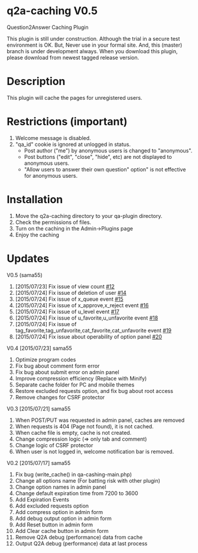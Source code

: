 q2a-caching V0.5
===========

Question2Answer Caching Plugin

This plugin is still under construction. Although the trial in a secure test environment is OK. But, Never use in your formal site. And, this (master) branch is under development always. When you download this plugin, please download from newest tagged release version.

Description
===========

This plugin will cache the pages for unregistered users.

Restrictions (important)
=====

1. Welcome message is disabled.
2. "qa_id" cookie is ignored at unlogged in status.
    - Post author ("me") by anonymous users is changed to "anonymous".
    - Post buttons ("edit", "close", "hide", etc) are not displayed to anonymous users.
    - "Allow users to answer their own question" option" is not effective for anonymous users.

Installation
===========

1. Move the q2a-caching directory to your qa-plugin directory.
2. Check the permissions of files.
3. Turn on the caching in the Admin->Plugins page
4. Enjoy the caching

Updates
===========

V0.5 (sama55)

1. [2015/07/23] Fix issue of view count [#12](https://github.com/sama55/q2a-caching/issues/12)
2. [2015/07/24] Fix issue of deletion of user [#14](https://github.com/sama55/q2a-caching/issues/14)
3. [2015/07/24] Fix issue of x_queue event [#15](https://github.com/sama55/q2a-caching/issues/15)
4. [2015/07/24] Fix issue of x_approve,x_reject event [#16](https://github.com/sama55/q2a-caching/issues/16)
5. [2015/07/24] Fix issue of u_level event [#17](https://github.com/sama55/q2a-caching/issues/17)
6. [2015/07/24] Fix issue of u_favorite,u_unfavorite event [#18](https://github.com/sama55/q2a-caching/issues/18)
7. [2015/07/24] Fix issue of tag_favorite,tag_unfavorite,cat_favorite,cat_unfavorite event [#19](https://github.com/sama55/q2a-caching/issues/19)
8. [2015/07/24] Fix issue about operability of option panel [#20](https://github.com/sama55/q2a-caching/issues/20)


V0.4 [2015/07/23] sama55

1. Optimize program codes
2. Fix bug about comment form error
3. Fix bug about submit error on admin panel
4. Improve compression efficiency (Replace with Minify)
5. Separate cache folder for PC and mobile themes
6. Restore excluded requests option, and fix bug about root access
7. Remove changes for CSRF protector

V0.3 [2015/07/21] sama55

1. When POST/PUT was requested in admin panel, caches are removed
2. When requests is 404 (Page not found), it is not cached.
3. When cache file is empty, cache is not created.
4. Change compression logic (=> only tab and comment)
5. Change logic of CSRF protector
6. When user is not logged in, welcome notification bar is removed.

V0.2 [2015/07/17] sama55

1. Fix bug (write_cache() in qa-cashing-main.php)
2. Change all options name (For batting risk with other plugin) 
3. Change option names in admin panel
4. Change default expiration time from 7200 to 3600
5. Add Expiration Events
6. Add excluded requests option
7. Add compress option in admin form
8. Add debug output option in admin form
9. Add Reset button in admin form
10. Add Clear cache button in admin form
11. Remove Q2A debug (performance) data from cache
12. Output Q2A debug (performance) data at last process
